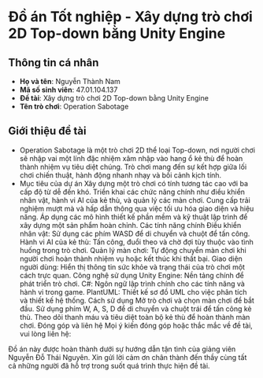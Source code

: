 **Đồ án Tốt nghiệp - Xây dựng trò chơi 2D Top-down bằng Unity Engine**
==
**Thông tin cá nhân**
--
- **Họ và tên**: Nguyễn Thành Nam
- **Mã số sinh viên**: 47.01.104.137
- **Đề tài**: Xây dựng trò chơi 2D Top-down bằng Unity Engine
- **Tên trò chơi**: Operation Sabotage

**Giới thiệu đề tài**
--
* Operation Sabotage là một trò chơi 2D thể loại Top-down, nơi người chơi sẽ nhập vai một lính đặc nhiệm xâm nhập vào hang ổ kẻ thù để hoàn thành nhiệm vụ tiêu diệt chúng. Trò chơi mang đến sự kết hợp giữa lối chơi chiến thuật, hành động nhanh nhạy và bối cảnh kịch tính.
* Mục tiêu của dự án
Xây dựng một trò chơi có tính tương tác cao với ba cấp độ từ dễ đến khó.
Triển khai các chức năng chính như điều khiển nhân vật, hành vi AI của kẻ thù, và quản lý các màn chơi.
Cung cấp trải nghiệm mượt mà và hấp dẫn thông qua việc tối ưu hóa giao diện và hiệu năng.
Áp dụng các mô hình thiết kế phần mềm và kỹ thuật lập trình để xây dựng một sản phẩm hoàn chỉnh.
Các tính năng chính
Điều khiển nhân vật: Sử dụng các phím WASD để di chuyển và chuột để tấn công.
Hành vi AI của kẻ thù: Tấn công, đuổi theo và chờ đợi tùy thuộc vào tình huống trong trò chơi.
Quản lý màn chơi: Tự động chuyển màn chơi khi người chơi hoàn thành nhiệm vụ hoặc kết thúc khi thất bại.
Giao diện người dùng: Hiển thị thông tin sức khỏe và trạng thái của trò chơi một cách trực quan.
Công nghệ sử dụng
Unity Engine: Nền tảng chính để phát triển trò chơi.
C#: Ngôn ngữ lập trình chính cho các tính năng và hành vi trong game.
PlantUML: Thiết kế sơ đồ UML cho việc phân tích và thiết kế hệ thống.
Cách sử dụng
Mở trò chơi và chọn màn chơi để bắt đầu.
Sử dụng phím W, A, S, D để di chuyển và chuột trái để tấn công kẻ thù.
Theo dõi thanh máu và tiêu diệt toàn bộ kẻ thù để hoàn thành màn chơi.
Đóng góp và liên hệ
Mọi ý kiến đóng góp hoặc thắc mắc về đề tài, vui lòng liên hệ:

Đồ án này được hoàn thành dưới sự hướng dẫn tận tình của giảng viên Nguyễn Đỗ Thái Nguyên. Xin gửi lời cảm ơn chân thành đến thầy cùng tất cả những người đã hỗ trợ trong suốt quá trình thực hiện đề tài.

